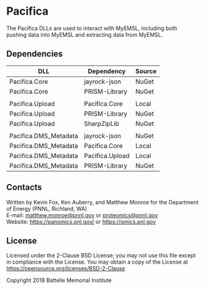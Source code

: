 # Pacifica

The Pacifica DLLs are used to interact with MyEMSL, 
including both pushing data into MyEMSL and extracting data from MyEMSL.

## Dependencies

| DLL                    | Dependency      | Source |
|------------------------|-----------------|--------|
| Pacifica.Core          | jayrock-json    | NuGet  |
| Pacifica.Core          | PRISM-Library   | NuGet  |
|                        |                 |        |
| Pacifica.Upload        | Pacifica.Core   | Local  |
| Pacifica.Upload        | PRISM-Library   | NuGet  |
| Pacifica.Upload        | SharpZipLib     | NuGet  |
|                        |                 |        |
| Pacifica.DMS_Metadata  | jayrock-json    | NuGet  |
| Pacifica.DMS_Metadata  | Pacifica.Core   | Local  |
| Pacifica.DMS_Metadata  | Pacifica.Upload | Local  |
| Pacifica.DMS_Metadata  | PRISM-Library   | NuGet  |

	
## Contacts

Written by Kevin Fox, Ken Auberry, and Matthew Monroe for the Department of Energy (PNNL, Richland, WA) \
E-mail: matthew.monroe@pnnl.gov or proteomics@pnnl.gov \
Website: https://panomics.pnl.gov/ or https://omics.pnl.gov

## License

Licensed under the 2-Clause BSD License; you may not use this file 
except in compliance with the License. You may obtain a copy of the License at 
https://opensource.org/licenses/BSD-2-Clause

Copyright 2018 Battelle Memorial Institute
